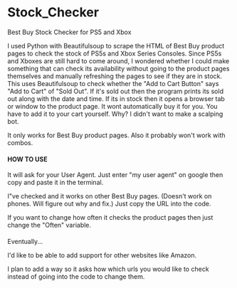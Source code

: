 # Stock_Checker
Best Buy Stock Checker for PS5 and Xbox

I used Python with Beautifulsoup to scrape the HTML of Best Buy product pages to check the stock of PS5s and Xbox Series Consoles.
Since PS5s and Xboxes are still hard to come around, I wondered whether I could make something that can check its availability without going to the product pages themselves and manually refreshing the pages to see if they are in stock.
This uses Beautifulsoup to check whether the "Add to Cart Button" says "Add to Cart" of "Sold Out". If it's sold out then the program prints its sold out along with the date and time. If its in stock then it opens a browser tab or window to the product page.
It wont automatically buy it for you. You have to add it to your cart yourself. Why? I didn't want to make a scalping bot.

It only works for Best Buy product pages. Also it probably won't work with combos.

#### HOW TO USE ####

It will ask for your User Agent. Just enter "my user agent" on google then copy and paste it in the terminal.

I"ve checked and it works on other Best Buy pages. (Doesn't work on phones. Will figure out why and fix.) Just copy the URL into the code.

If you want to change how often it checks the product pages then just change the "Often" variable.

####

Eventually...

I'd like to be able to add support for other websites like Amazon.

I plan to add a way so it asks how which urls you would like to check instead of going into the code to change them.
